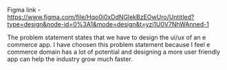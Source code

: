 Figma link - https://www.figma.com/file/Hqo0i0xDdNGlekBzEOwUro/Untitled?type=design&node-id=0%3A1&mode=design&t=yzi1U0V7NhWAnned-1

The problem statement states that we have to design the ui/ux of an e commerce app. 
I have choosen this problem statement because I feel e commerce domain has a lot of potential and designing a more user friendly app can help the industry grow much faster.
